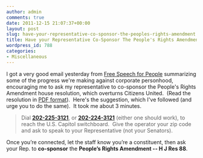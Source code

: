 ```yaml
---
author: admin
comments: true
date: 2011-12-15 21:07:37+00:00
layout: post
slug: have-your-representative-co-sponsor-the-peoples-rights-amendment
title: Have your Representative Co-Sponsor The People's Rights Amendment
wordpress_id: 788
categories:
- Miscellaneous
---
```


I got a very good email yesterday from [Free Speech for People](http://www.freespeechforpeople.com/) summarizing some of the progress we're making against corporate personhood, encouraging me to ask my representative to co-sponsor the People's Rights Amendment house resolution, which overturns Citizens United.  (Read the resolution in [PDF format](http://www.freespeechforpeople.com/sites/default/files/Peoples%20Rights%20Amendment.pdf)).  Here's the suggestion, which I've followed (and urge you to do the same).  It took me about 3 minutes.


> Dial **[202-225-3121](tel:202-225-3121)**, or **[202-224-3121](tel:202-224-3121)** (either one should work), to reach the U.S. Capitol switchboard.  Give the operator your zip code and ask to speak to your Representative (not your Senators).  
  
Once you’re connected, let the staff know you’re a constituent, then ask your Rep. to **co-sponsor** the **People’s Rights Amendment -- H J Res 88**.
